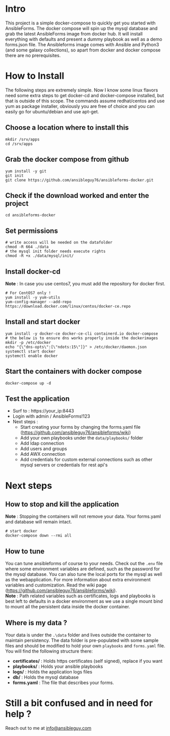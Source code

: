 # Intro
This project is a simple docker-compose to quickly get you started with AnsibleForms.
The docker compose will spin up the mysql database and grab the latest AnsibleForms image from docker hub.
It will install everything with defaults and present a dummy playbook as well as a demo forms.json file.
The Ansibleforms image comes with Ansible and Python3 (and some galaxy collections), so apart from docker and docker compose there are no prerequisites.

# How to Install
The following steps are extremely simple.  Now I know some linux flavors need some extra steps to get docker-cd and docker-compose installed, but that is outside of this scope.  The commands assume redhat/centos and use yum as package installer, obviously you are free of choice and you can easily go for ubuntu/debian and use apt-get.
## Choose a location where to install this
```
mkdir /srv/apps
cd /srv/apps
```
## Grab the docker compose from github
```
yum install -y git
‌‌git init
git clone https://github.com/ansibleguy76/ansibleforms-docker.git
```
## Check if the download worked and enter the project
```
cd ansibleforms-docker
```
## Set permissions
```
# write access will be needed on the datafolder
chmod -R 664 ./data
# the mysql init folder needs execute rights 
chmod -R +x ./data/mysql/init/
```
## Install docker-cd
**Note** : In case you use centos7, you must add the repository for docker first.
```
# For CentOS7 only !
yum install -y yum-utils
yum-config-manager --add-repo https://download.docker.com/linux/centos/docker-ce.repo
```
## Install and start docker
```
yum install -y docker-ce docker-ce-cli containerd.io docker-compose
# the below is to ensure dns works properly inside the dockerimages
mkdir -p /etc/docker
echo "{\"dns-opts\":[\"ndots:15\"]}" > /etc/docker/daemon.json
systemctl start docker
systemctl enable docker
```
## Start the containers with docker compose
```
docker-compose up -d
```
## Test the application
- Surf to : https://your_ip:8443
- Login with admin / AnsibleForms!123
- Next steps :
  - Start creating your forms by changing the forms.yaml file (https://github.com/ansibleguy76/ansibleforms/wiki)
  - Add your own playbooks under the `data/playbooks/` folder
  - Add ldap connection
  - Add users and groups
  - Add AWX connection
  - Add credentials for custom external connections such as other mysql servers or credentials for rest api's
# Next steps
## How to stop and kill the application
**Note** : Stopping the containers will not remove your data.  Your forms.yaml and database will remain intact.
```
# start docker
docker-compose down --rmi all
```
## How to tune
You can tune ansibleforms of course to your needs.  Check out the `.env` file where some environment variables are defined, such as the password for the mysql database.  You can also tune the local ports for the mysql as well as the webapplication.  For more information about extra environment variables and customization.  Read the wiki page (https://github.com/ansibleguy76/ansibleforms/wiki).  
**Note** : Path related variables such as certificates, logs and playbooks is best left to defaults in a docker environment as we use a single mount bind to mount all the persistent data inside the docker container.
## Where is my data ?
Your data is under the `.\data` folder and lives outside the container to maintain persistency.  The data folder is pre-populated with some sample files and should be modified to hold your own `playbooks` and `forms.yaml` file.
You will find the following structure there:
- **certificates/** : Holds https certificates (self signed), replace if you want
- **playbooks/** : Holds your ansible playbooks
- **logs/** : Holds the application logs files
- **db/** : Holds the mysql database
- **forms.yaml** : The file that describes your forms.
# Still a bit confused and in need for help ?
Reach out to me at info@ansibleguy.com
